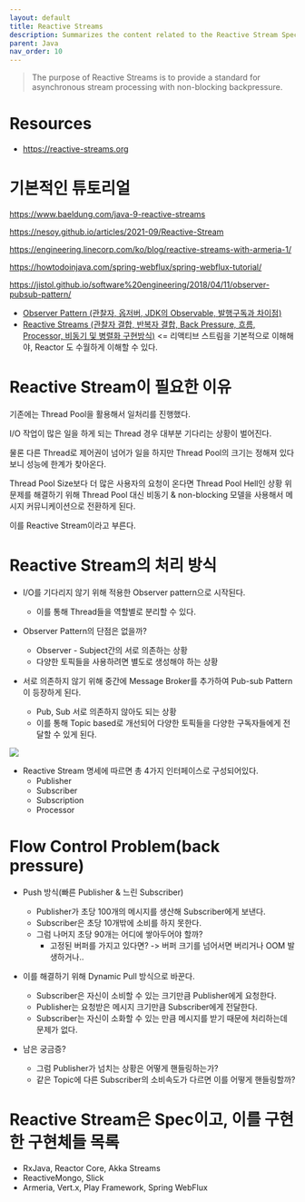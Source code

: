 ```yaml
---
layout: default
title: Reactive Streams
description: Summarizes the content related to the Reactive Stream Specification.
parent: Java
nav_order: 10
---
```


> The purpose of Reactive Streams is to provide a standard for asynchronous stream processing with non-blocking backpressure.


# Resources
* https://reactive-streams.org



# 기본적인 튜토리얼
https://www.baeldung.com/java-9-reactive-streams

https://nesoy.github.io/articles/2021-09/Reactive-Stream


https://engineering.linecorp.com/ko/blog/reactive-streams-with-armeria-1/

https://howtodoinjava.com/spring-webflux/spring-webflux-tutorial/

https://jistol.github.io/software%20engineering/2018/04/11/observer-pubsub-pattern/


* [Observer Pattern (관찰자, 옵저버, JDK의 Observable, 발행구독과 차이점)](https://sjh836.tistory.com/180)
* [Reactive Streams (관찰자 결합, 반복자 결합, Back Pressure, 흐름, Processor, 비동기 및 병렬화 구현방식)](https://sjh836.tistory.com/182) <= 리액티브 스트림을 기본적으로 이해해야, Reactor 도 수월하게 이해할 수 있다.



# Reactive Stream이 필요한 이유
기존에는 Thread Pool을 활용해서 일처리를 진행했다.

I/O 작업이 많은 일을 하게 되는 Thread 경우 대부분 기다리는 상황이 벌어진다.

물론 다른 Thread로 제어권이 넘어가 일을 하지만 Thread Pool의 크기는 정해져 있다보니 성능에 한계가 찾아온다.

Thread Pool Size보다 더 많은 사용자의 요청이 온다면 Thread Pool Hell인 상황
위 문제를 해결하기 위해 Thread Pool 대신 비동기 & non-blocking 모델을 사용해서 메시지 커뮤니케이션으로 전환하게 된다.

이를 Reactive Stream이라고 부른다.

# Reactive Stream의 처리 방식

* I/O를 기다리지 않기 위해 적용한 Observer pattern으로 시작된다.
  + 이를 통해 Thread들을 역할별로 분리할 수 있다.
* Observer Pattern의 단점은 없을까?
  + Observer - Subject간의 서로 의존하는 상황
  + 다양한 토픽들을 사용하려면 별도로 생성해야 하는 상황

* 서로 의존하지 않기 위해 중간에 Message Broker를 추가하여 Pub-sub Pattern이 등장하게 된다.
  + Pub, Sub 서로 의존하지 않아도 되는 상황
  + 이를 통해 Topic based로 개선되어 다양한 토픽들을 다양한 구독자들에게 전달할 수 있게 된다.

![](/images/java/pub-sub.png)

* Reactive Stream 명세에 따르면 총 4가지 인터페이스로 구성되어있다.
  + Publisher
  + Subscriber
  + Subscription
  + Processor

# Flow Control Problem(back pressure)
* Push 방식(빠른 Publisher & 느린 Subscriber)
  + Publisher가 초당 100개의 메시지를 생산해 Subscriber에게 보낸다.
  + Subscriber은 초당 10개밖에 소비를 하지 못한다.
  + 그럼 나머지 초당 90개는 어디에 쌓아두어야 할까?
    - 고정된 버퍼를 가지고 있다면? -> 버퍼 크기를 넘어서면 버리거나 OOM 발생하거나..

* 이를 해결하기 위해 Dynamic Pull 방식으로 바꾼다.
  + Subscriber은 자신이 소비할 수 있는 크기만큼 Publisher에게 요청한다.
  + Publisher는 요청받은 메시지 크기만큼 Subscriber에게 전달한다.
  + Subscriber는 자신이 소화할 수 있는 만큼 메시지를 받기 때문에 처리하는데 문제가 없다.

* 남은 궁금증?
  + 그럼 Publisher가 넘치는 상황은 어떻게 핸들링하는가?
  + 같은 Topic에 다른 Subscriber의 소비속도가 다르면 이를 어떻게 핸들링할까?


# Reactive Stream은 Spec이고, 이를 구현한 구현체들 목록
* RxJava, Reactor Core, Akka Streams
* ReactiveMongo, Slick
* Armeria, Vert.x, Play Framework, Spring WebFlux
